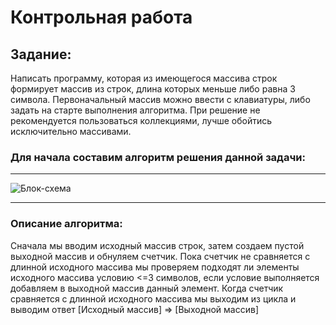 # Контрольная работа

## Задание:
Написать программу, которая из имеющегося массива строк формирует массив из строк, длина которых меньше либо равна 3 символа. Первоначальный массив можно ввести с клавиатуры, либо задать на старте выполнения алгоритма. При решение не рекомендуется пользоваться коллекциями, лучше обойтись исключительно массивами.

### **Для начала составим алгоритм решения данной задачи:**

***
![Блок-схема](https://user-images.githubusercontent.com/124509035/229371381-3e35616c-c2fe-44c6-b01e-928245806a2d.png)

***

### Описание алгоритма:
Сначала мы вводим исходный массив строк, затем создаем пустой выходной массив и обнуляем счетчик. Пока счетчик не сравняется с длинной исходного массива мы проверяем подходят ли элементы исходного массива условию <=3 символов, если условие выполняется добавляем в выходной массив данный элемент. Когда счетчик сравняется с длинной исходного массива мы выходим из цикла и выводим ответ [Исходный массив] => [Выходной массив] 

